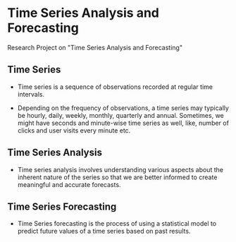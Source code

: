 # Time Series Analysis and Forecasting
Research Project on "Time Series Analysis and Forecasting"

## Time Series
* Time series is a sequence of observations recorded at regular time intervals.

* Depending on the frequency of observations, a time series may typically be hourly, daily, weekly, monthly, quarterly and annual. Sometimes, we might have seconds and minute-wise time series as well, like, number of clicks and user visits every minute etc.

## Time Series Analysis
* Time series analysis involves understanding various aspects about the inherent nature of the series so that we are better informed to create meaningful and accurate forecasts.

## Time Series Forecasting
* Time Series forecasting is the process of using a statistical model to predict future values of a time series based on past results.
